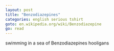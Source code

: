 ```yaml
---
layout: post
title: "Benzodiazepines"
categories: english serious tshirt
goto: en.wikipedia.org/wiki/Benzodiazepine
go: read
---
```

swimming in a sea of Benzodiazepines hooligans
